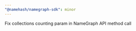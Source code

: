 ```yaml
---
"@namehash/namegraph-sdk": minor
---
```


Fix collections counting param in NameGraph API method call
